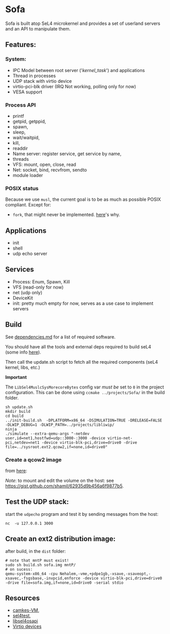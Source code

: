 # Sofa

Sofa is built atop SeL4 microkernel and provides a set of userland servers and an API to manipulate them.

## Features:
### System:
* IPC Model between root server ('*kernel_task*') and applications
* Thread in processes
* UDP stack with virtio device
* virtio-pci-blk driver (IRQ Not working, polling only for now)
* VESA support

### Process API
* printf
* getpid, getppid,
* spawn,
* sleep,
* wait/waitpid,
* kill,
* readdir
* Name server: register service, get service by name,
* threads
* VFS: mount, open, close, read
* Net: socket, bind, recvfrom, sendto
* module loader

### POSIX status
Because we use `musl`, the current goal is to be as much as possible POSIX compliant. Except for:
* `fork`, that might never be implemented. [here](https://www.microsoft.com/en-us/research/uploads/prod/2019/04/fork-hotos19.pdf)'s why.

## Applications
* init
* shell
* udp echo server

## Services
* Process: Enum, Spawn, Kill
* VFS (read-only for now)
* net (udp only)
* DeviceKit
* init: pretty much empty for now, serves as a use case to implement servers

## Build
See [dependencies.md](dependencies.md) for a list of required software.


You should have all the tools and external deps required to build seL4 (some info [here](https://docs.sel4.systems/projects/buildsystem/host-dependencies.html)).

Then call the update.sh script to fetch all the required components (seL4 kernel, libs, etc.)

**Important**

The `LibSel4MuslcSysMorecoreBytes` config var *must be* set to `0` in the project configuration. This can be done using `ccmake ../projects/Sofa/` in the build folder.

```
sh update.sh
mkdir build
cd build
../init-build.sh  -DPLATFORM=x86_64 -DSIMULATION=TRUE -DRELEASE=FALSE -DLWIP_DEBUG=1 -DLWIP_PATH=../projects/libliwip/
ninja
./simulate --extra-qemu-args "-netdev user,id=net1,hostfwd=udp::3000-:3000 -device virtio-net-pci,netdev=net1 -device virtio-blk-pci,drive=drive0 -drive file=../sysroot.ext2.qcow2,if=none,id=drive0"
```

### Create a qcow2 image
from [here](https://serverfault.com/questions/246835/convert-directory-to-qemu-kvm-virtual-disk-image):

*Note*: to mount and edit the volume on the host: see https://gist.github.com/shamil/62935d9b456a6f9877b5.


## Test the UDP stack:
start the `udpecho` program and test it by sending messages from the host:
```
nc  -u 127.0.0.1 3000
```

## Create an ext2 distribution image:
after build, in the `dist` folder:
```
# note that mntP must exist!
sudo sh build.sh sofa.img mntP/
# on sucess:
qemu-system-x86_64 -cpu Nehalem,-vme,+pdpe1gb,-xsave,-xsaveopt,-xsavec,-fsgsbase,-invpcid,enforce -device virtio-blk-pci,drive=drive0 -drive file=sofa.img,if=none,id=drive0 -serial stdio
```

## Resources
* [camkes-VM](https://github.com/seL4/camkes-vm/blob/master/components/Init/src/main.c),
* [sel4test](https://github.com/seL4/sel4test),
* [libsel4osapi](https://github.com/rticommunity/libsel4osapi)
* [Virtio devices](https://wiki.osdev.org/Virtio)
